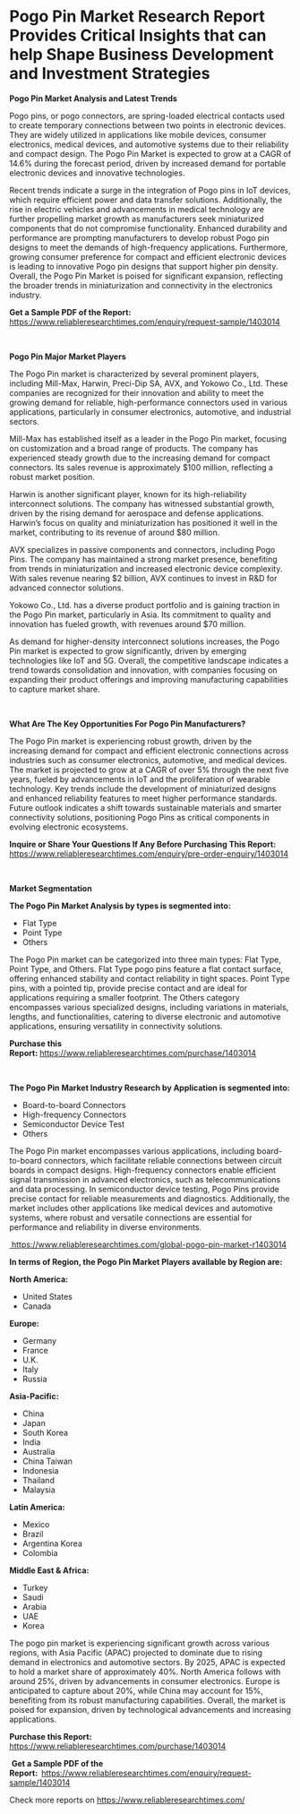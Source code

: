 <p><h1>Pogo Pin Market Research Report Provides Critical Insights that can help Shape Business Development and Investment Strategies</h1></p><p><strong>Pogo Pin Market Analysis and Latest Trends</strong></p>
<p><p>Pogo pins, or pogo connectors, are spring-loaded electrical contacts used to create temporary connections between two points in electronic devices. They are widely utilized in applications like mobile devices, consumer electronics, medical devices, and automotive systems due to their reliability and compact design. The Pogo Pin Market is expected to grow at a CAGR of 14.6% during the forecast period, driven by increased demand for portable electronic devices and innovative technologies.</p><p>Recent trends indicate a surge in the integration of Pogo pins in IoT devices, which require efficient power and data transfer solutions. Additionally, the rise in electric vehicles and advancements in medical technology are further propelling market growth as manufacturers seek miniaturized components that do not compromise functionality. Enhanced durability and performance are prompting manufacturers to develop robust Pogo pin designs to meet the demands of high-frequency applications. Furthermore, growing consumer preference for compact and efficient electronic devices is leading to innovative Pogo pin designs that support higher pin density. Overall, the Pogo Pin Market is poised for significant expansion, reflecting the broader trends in miniaturization and connectivity in the electronics industry.</p></p>
<p><strong>Get a Sample PDF of the Report:&nbsp;</strong> <a href="https://www.reliableresearchtimes.com/enquiry/request-sample/1403014?utm_campaign=2722&utm_medium=2&utm_source=Github&utm_content=ia&utm_term=28032025&utm_id=pogo-pin">https://www.reliableresearchtimes.com/enquiry/request-sample/1403014</a></p>
<p>&nbsp;</p>
<p><strong>Pogo Pin Major Market Players</strong></p>
<p><p>The Pogo Pin market is characterized by several prominent players, including Mill-Max, Harwin, Preci-Dip SA, AVX, and Yokowo Co., Ltd. These companies are recognized for their innovation and ability to meet the growing demand for reliable, high-performance connectors used in various applications, particularly in consumer electronics, automotive, and industrial sectors.</p><p>Mill-Max has established itself as a leader in the Pogo Pin market, focusing on customization and a broad range of products. The company has experienced steady growth due to the increasing demand for compact connectors. Its sales revenue is approximately $100 million, reflecting a robust market position.</p><p>Harwin is another significant player, known for its high-reliability interconnect solutions. The company has witnessed substantial growth, driven by the rising demand for aerospace and defense applications. Harwin’s focus on quality and miniaturization has positioned it well in the market, contributing to its revenue of around $80 million.</p><p>AVX specializes in passive components and connectors, including Pogo Pins. The company has maintained a strong market presence, benefiting from trends in miniaturization and increased electronic device complexity. With sales revenue nearing $2 billion, AVX continues to invest in R&D for advanced connector solutions.</p><p>Yokowo Co., Ltd. has a diverse product portfolio and is gaining traction in the Pogo Pin market, particularly in Asia. Its commitment to quality and innovation has fueled growth, with revenues around $70 million.</p><p>As demand for higher-density interconnect solutions increases, the Pogo Pin market is expected to grow significantly, driven by emerging technologies like IoT and 5G. Overall, the competitive landscape indicates a trend towards consolidation and innovation, with companies focusing on expanding their product offerings and improving manufacturing capabilities to capture market share.</p></p>
<p>&nbsp;</p>
<p><strong>What Are The Key Opportunities For Pogo Pin Manufacturers?</strong></p>
<p><p>The Pogo Pin market is experiencing robust growth, driven by the increasing demand for compact and efficient electronic connections across industries such as consumer electronics, automotive, and medical devices. The market is projected to grow at a CAGR of over 5% through the next five years, fueled by advancements in IoT and the proliferation of wearable technology. Key trends include the development of miniaturized designs and enhanced reliability features to meet higher performance standards. Future outlook indicates a shift towards sustainable materials and smarter connectivity solutions, positioning Pogo Pins as critical components in evolving electronic ecosystems.</p></p>
<p><strong>Inquire or Share Your Questions If Any Before Purchasing This Report:</strong> <a href="https://www.reliableresearchtimes.com/enquiry/pre-order-enquiry/1403014?utm_campaign=2722&utm_medium=2&utm_source=Github&utm_content=ia&utm_term=28032025&utm_id=pogo-pin">https://www.reliableresearchtimes.com/enquiry/pre-order-enquiry/1403014</a></p>
<p>&nbsp;</p>
<p><strong>Market Segmentation</strong></p>
<p><strong>The Pogo Pin Market Analysis by types is segmented into:</strong></p>
<p><ul><li>Flat Type</li><li>Point Type</li><li>Others</li></ul></p>
<p><p>The Pogo Pin market can be categorized into three main types: Flat Type, Point Type, and Others. Flat Type pogo pins feature a flat contact surface, offering enhanced stability and contact reliability in tight spaces. Point Type pins, with a pointed tip, provide precise contact and are ideal for applications requiring a smaller footprint. The Others category encompasses various specialized designs, including variations in materials, lengths, and functionalities, catering to diverse electronic and automotive applications, ensuring versatility in connectivity solutions.</p></p>
<p><strong>Purchase this Report:&nbsp;</strong><a href="https://www.reliableresearchtimes.com/purchase/1403014?utm_campaign=2722&utm_medium=2&utm_source=Github&utm_content=ia&utm_term=28032025&utm_id=pogo-pin">https://www.reliableresearchtimes.com/purchase/1403014</a></p>
<p>&nbsp;</p>
<p><strong>The Pogo Pin Market Industry Research by Application is segmented into:</strong></p>
<p><ul><li>Board-to-board Connectors</li><li>High-frequency Connectors</li><li>Semiconductor Device Test</li><li>Others</li></ul></p>
<p><p>The Pogo Pin market encompasses various applications, including board-to-board connectors, which facilitate reliable connections between circuit boards in compact designs. High-frequency connectors enable efficient signal transmission in advanced electronics, such as telecommunications and data processing. In semiconductor device testing, Pogo Pins provide precise contact for reliable measurements and diagnostics. Additionally, the market includes other applications like medical devices and automotive systems, where robust and versatile connections are essential for performance and reliability in diverse environments.</p></p>
<p><a href="https://www.reliableresearchtimes.com/global-pogo-pin-market-r1403014?utm_campaign=2722&utm_medium=2&utm_source=Github&utm_content=ia&utm_term=28032025&utm_id=pogo-pin">&nbsp;https://www.reliableresearchtimes.com/global-pogo-pin-market-r1403014</a></p>
<p><strong>In terms of Region, the Pogo Pin Market Players available by Region are:</strong></p>
<p>
    <p> <strong> North America: </strong>
        <ul>
            <li>United States</li>
            <li>Canada</li>
        </ul>
        </p> 
    <p> <strong> Europe: </strong>
        <ul>
            <li>Germany</li>
            <li>France</li>
            <li>U.K.</li>
            <li>Italy</li>
            <li>Russia</li>
        </ul>
        </p> 
    <p> <strong> Asia-Pacific: </strong>
        <ul>
            <li>China</li>
            <li>Japan</li>
            <li>South Korea</li>
            <li>India</li>
            <li>Australia</li>
            <li>China Taiwan</li>
            <li>Indonesia</li>
            <li>Thailand</li>
            <li>Malaysia</li>
        </ul>
        </p> 
    <p> <strong> Latin America: </strong>
        <ul>
            <li>Mexico</li>
            <li>Brazil</li>
            <li>Argentina Korea</li>
            <li>Colombia</li>
        </ul>
        </p> 
    <p> <strong> Middle East & Africa: </strong>
        <ul>
            <li>Turkey</li>
            <li>Saudi</li>
            <li>Arabia</li>
            <li>UAE</li>
            <li>Korea</li>
        </ul>
    </p>
    </p>
<p><p>The pogo pin market is experiencing significant growth across various regions, with Asia Pacific (APAC) projected to dominate due to rising demand in electronics and automotive sectors. By 2025, APAC is expected to hold a market share of approximately 40%. North America follows with around 25%, driven by advancements in consumer electronics. Europe is anticipated to capture about 20%, while China may account for 15%, benefiting from its robust manufacturing capabilities. Overall, the market is poised for expansion, driven by technological advancements and increasing applications.</p></p>
<p><strong>Purchase this Report: </strong><a href="https://www.reliableresearchtimes.com/purchase/1403014?utm_campaign=2722&utm_medium=2&utm_source=Github&utm_content=ia&utm_term=28032025&utm_id=pogo-pin">https://www.reliableresearchtimes.com/purchase/1403014</a></p>
<p>&nbsp;<strong>Get a Sample PDF of the Report:&nbsp;&nbsp;</strong><a href="https://www.reliableresearchtimes.com/enquiry/request-sample/1403014?utm_campaign=2722&utm_medium=2&utm_source=Github&utm_content=ia&utm_term=28032025&utm_id=pogo-pin">https://www.reliableresearchtimes.com/enquiry/request-sample/1403014</a></p>
<p><strong></strong></p>
<p>Check more reports on <a href="https://www.reliableresearchtimes.com/?utm_campaign=2722&utm_medium=2&utm_source=Github&utm_content=ia&utm_term=28032025&utm_id=pogo-pin">https://www.reliableresearchtimes.com/</a></p>